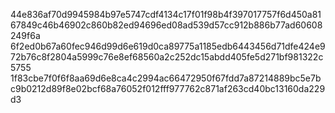 44e836af70d9945984b97e5747cdf4134c17f01f98b4f397017757f6d450a8167849c46b46902c860b82ed94696ed08ad539d57cc912b886b77ad60608249f6a
6f2ed0b67a60fec946d99d6e619d0ca89775a1185edb6443456d71dfe424e972b76c8f2804a5999c76e8ef68560a2c252dc15abdd405fe5d271bf981322c5755
1f83cbe7f0f6f8aa69d6e8ca4c2994ac66472950f67fdd7a87214889bc5e7bc9b0212d89f8e02bcf68a76052f012fff977762c871af263cd40bc13160da229d3
